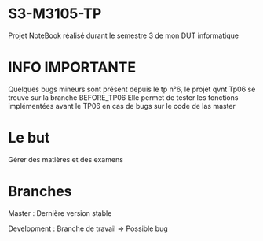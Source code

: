 # S3-M3105-TP
Projet NoteBook réalisé durant le semestre 3 de mon DUT informatique

# INFO IMPORTANTE
Quelques bugs mineurs sont présent depuis le tp n°6,
le projet qvnt Tp06 se trouve sur la branche BEFORE_TP06 
Elle permet de tester les fonctions implémentées avant le TP06 en cas
de bugs sur le code de las master

# Le but
Gérer des matières et des examens 

# Branches 

Master : Dernière version stable 

Development : Branche de travail => Possible bug 
